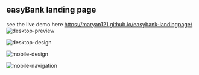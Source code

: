 ## easyBank landing page
see the live demo here https://maryan121.github.io/easybank-landingpage/
![desktop-preview](https://github.com/Maryan121/easybank-landingpage/assets/88990104/dd8198c6-f177-4f74-8bea-03a6f68f5864)


![desktop-design](https://github.com/Maryan121/easybank-landingpage/assets/88990104/1d5488f0-1302-45c9-a0f0-51ab29884c66)

![mobile-design](https://github.com/Maryan121/easybank-landingpage/assets/88990104/927cbd0d-6621-4f63-91eb-e5b527dd3b9f)

![mobile-navigation](https://github.com/Maryan121/easybank-landingpage/assets/88990104/1e85a0b9-0413-4fb6-a7d6-fee029a31bd4)





